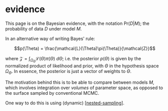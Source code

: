 # evidence

This page is on the Bayesian evidence, with the notation $\text{Pr}(D \vert M)$; the probability of data $D$ under model $M$.

In an alternative way of writing Bayes' rule:

$$p(\Theta) = \frac{\mathcal{L}(\Theta)\pi(\Theta)}{\mathcal{Z}}$$

where $\mathcal{Z}=\int_{\Omega_{\Theta}} \mathcal{L}(\Theta)\pi(\Theta)~d\Theta$; i.e. the posterior $p(\Theta)$ is given by the normalized product of likelihood and prior, with $\Theta$ in the hypothesis space $\Omega_\Theta$. In essence, the posterior is just a vector of weights to $\Theta$.

The motivation behind this is to be able to compare between models $M$, which involves integration over _volumes_ of parameter space, as opposed to the surface sampled by conventional MCMC.

One way to do this is using (dynamic) [[nested-sampling]].

[//begin]: # "Autogenerated link references for markdown compatibility"
[nested-sampling]: nested-sampling "nested-sampling"
[//end]: # "Autogenerated link references"